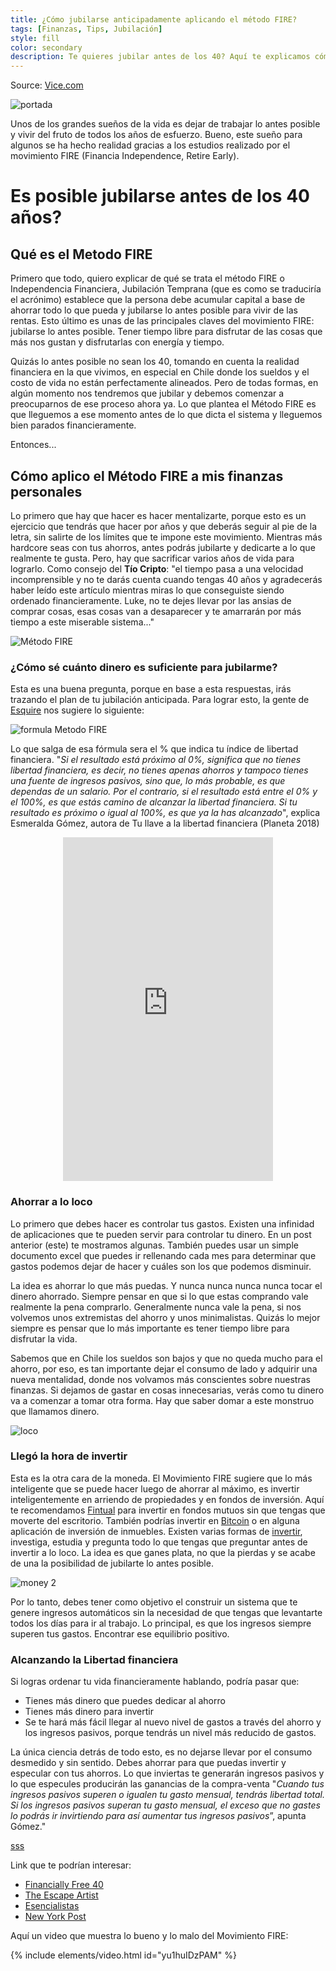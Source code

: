 ```yaml
---
title: ¿Cómo jubilarse anticipadamente aplicando el método FIRE?
tags: [Finanzas, Tips, Jubilación]
style: fill
color: secondary
description: Te quieres jubilar antes de los 40? Aquí te explicamos cómo hacerlo.
---
```


Source: [Vice.com](https://www.vice.com/es/article/gya8bx/fire-tecnica-ahorro-jubilarse-a-los-40)

![portada](https://imgur.com/OTUe7hO.png)

Unos de los grandes sueños de la vida es dejar de trabajar lo antes posible y vivir del fruto de todos los años de esfuerzo. Bueno, este sueño para algunos se ha hecho realidad gracias a los estudios realizado por el movimiento FIRE (Financia Independence, Retire Early).

# Es posible jubilarse antes de los 40 años?

## Qué es el Metodo FIRE

Primero que todo, quiero explicar de qué se trata el método FIRE o Independencia Financiera, Jubilación Temprana (que es como se traduciría el acrónimo) establece que la persona debe acumular capital a base de ahorrar todo lo que pueda y jubilarse lo antes posible para vivir de las rentas. Esto último es unas de las principales claves del movimiento FIRE: jubilarse lo antes posible. Tener tiempo libre para disfrutar de las cosas que más nos gustan y disfrutarlas con energía y tiempo.

Quizás lo antes posible no sean los 40, tomando en cuenta la realidad financiera en la que vivimos, en especial en Chile donde los sueldos y el costo de vida no están perfectamente alineados. Pero de todas formas, en algún momento nos tendremos que jubilar y debemos comenzar a preocuparnos de ese proceso ahora ya. Lo que plantea el Método FIRE es que lleguemos a ese momento antes de lo que dicta el sistema y lleguemos bien parados financieramente.

Entonces...

## Cómo aplico el Método FIRE a mis finanzas personales

Lo primero que hay que hacer es hacer mentalizarte, porque esto es un ejercicio que tendrás que hacer por años y que deberás seguir al pie de la letra, sin salirte de los límites que te impone este movimiento. Mientras más hardcore seas con tus ahorros, antes podrás jubilarte y dedicarte a lo que realmente te gusta. Pero, hay que sacrificar varios años de vida para lograrlo. Como consejo del **Tío Cripto**: "el tiempo pasa a una velocidad incomprensible y no te darás cuenta cuando tengas 40 años y agradecerás haber leído este artículo mientras miras lo que conseguiste siendo ordenado financieramente. Luke, no te dejes llevar por las ansias de comprar cosas, esas cosas van a desaparecer y te amarrarán por más tiempo a este miserable sistema..."

![Método FIRE](https://64.media.tumblr.com/f6eb591106841c19e8b6d985960a17ce/tumblr_n0ozkxMyoi1qg10guo1_500.gif)

### ¿Cómo sé cuánto dinero es suficiente para jubilarme?

Esta es una buena pregunta, porque en base a esta respuestas, irás trazando el plan de tu jubilación anticipada. Para lograr esto, la gente de [Esquire](https://www.esquire.com/es/trabajo/a19838446/jubilacion-anticipada-movimiento-fire/) nos sugiere lo siguiente:

![formula Metodo FIRE](https://hips.hearstapps.com/hmg-prod.s3.amazonaws.com/images/fo-rmula-jubilacio-n-anticipada-1524051053.jpg?crop=1xw:1xh;center,top&resize=768:*)

Lo que salga de esa fórmula sera el % que indica tu índice de libertad financiera. "*Si el resultado está próximo al 0%, significa que no tienes libertad financiera, es decir, no tienes apenas ahorros y tampoco tienes una fuente de ingresos pasivos, sino que, lo más probable, es que dependas de un salario. Por el contrario, si el resultado está entre el 0% y el 100%, es que estás camino de alcanzar la libertad financiera. Si tu resultado es próximo o igual al 100%, es que ya la has alcanzado*", explica Esmeralda Gómez, autora de Tu llave a la libertad financiera (Planeta 2018)

<center><iframe type="text/html" width="336" height="550" frameborder="0" allowfullscreen style="max-width:100%" src="https://read.amazon.com/kp/card?asin=B0789TZWMY&preview=inline&linkCode=kpe&ref_=cm_sw_r_kb_dp_WM6SFb6XJX9WP" ></iframe></center>

### Ahorrar a lo loco

Lo primero que debes hacer es controlar tus gastos. Existen una infinidad de aplicaciones que te pueden servir para controlar tu dinero. En un post anterior (este) te mostramos algunas. También puedes usar un simple documento excel que puedes ir rellenando cada mes para determinar que gastos podemos dejar de hacer y cuáles son los que podemos disminuir.

La idea es ahorrar lo que más puedas. Y nunca nunca nunca nunca tocar el dinero ahorrado. Siempre pensar en que si lo que estas comprando vale realmente la pena comprarlo. Generalmente nunca vale la pena, si nos volvemos unos extremistas del ahorro y unos minimalistas. Quizás lo mejor siempre es pensar que lo más importante es tener tiempo libre para disfrutar la vida.

Sabemos que en Chile los sueldos son bajos y que no queda mucho para el ahorro, por eso, es tan importante dejar el consumo de lado y adquirir una nueva mentalidad, donde nos volvamos más conscientes sobre nuestras finanzas. Si dejamos de gastar en cosas innecesarias, verás como tu dinero va a comenzar a tomar otra forma. Hay que saber domar a este monstruo que llamamos dinero.

![loco](https://media1.giphy.com/media/y7Y3KGJ7l8KbK/200.gif)

### Llegó la hora de invertir

Esta es la otra cara de la moneda. El Movimiento FIRE sugiere que lo más inteligente que se puede hacer luego de ahorrar al máximo, es invertir inteligentemente en arriendo de propiedades y en fondos de inversión. Aquí te recomendamos [Fintual](https://fintual.cl/r/pedrot18) para invertir en fondos mutuos sin que tengas que moverte del escritorio. También podrías invertir en [Bitcoin](https://www.tiocripto.com/blog/que-es-bitcoin) o en alguna aplicación de inversión de inmuebles. Existen varias formas de [invertir](https://www.tiocripto.com/blog/en-que-puedo-invertir-mi-plata), investiga, estudia y pregunta todo lo que tengas que preguntar antes de invertir a lo loco. La idea es que ganes plata, no que la pierdas y se acabe de una la posibilidad de jubilarte lo antes posible.

![money 2](https://media2.giphy.com/media/67ThRZlYBvibtdF9JH/giphy.gif)

Por lo tanto, debes tener como objetivo el construir un sistema que te genere ingresos automáticos sin la necesidad de que tengas que levantarte todos los días para ir al trabajo. Lo principal, es que los ingresos siempre superen tus gastos. Encontrar ese equilibrio positivo.

### Alcanzando la Libertad financiera

Si logras ordenar tu vida financieramente hablando, podría pasar que:

- Tienes más dinero que puedes dedicar al ahorro
- Tienes más dinero para invertir
- Se te hará más fácil llegar al nuevo nivel de gastos a través del ahorro y los ingresos pasivos, porque tendrás un nivel más reducido de gastos.

La única ciencia detrás de todo esto, es no dejarse llevar por el consumo desmedido y sin sentido. Debes ahorrar para que puedas invertir y especular con tus ahorros. Lo que inviertas te generarán ingresos pasivos y lo que especules producirán las ganancias de la compra-venta "*Cuando tus ingresos pasivos superen o igualen tu gasto mensual, tendrás libertad total. Si los ingresos pasivos superan tu gasto mensual, el exceso que no gastes lo podrás ir invirtiendo para así aumentar tus ingresos pasivos*”, apunta Gómez."

[sss](https://giffiles.alphacoders.com/145/145941.gif)

Link que te podrían interesar:

- [Financially Free 40](https://financiallyfreeby40.com)
- [The Escape Artist](https://theescapeartist.me/)
- [Esencialistas](https://www.esencialistas.com/)
- [New York Post](https://nypost.com/2019/02/09/how-i-retired-at-38-and-you-can-too/)

Aquí un video que muestra lo bueno y lo malo del Movimiento FIRE:

{% include elements/video.html id="yu1huIDzPAM" %}
